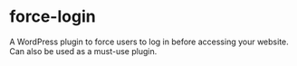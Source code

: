 force-login
===========

A WordPress plugin to force users to log in before accessing your website. Can also be used as a must-use plugin.
